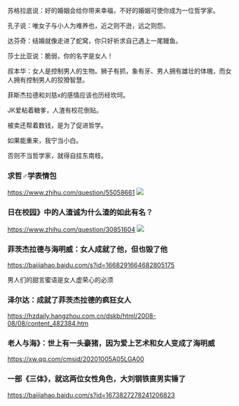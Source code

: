 苏格拉底说：好的婚姻会给你带来幸福，不好的婚姻可使你成为一位哲学家。

孔子说：唯女子与小人为难养也，近之则不逊，远之则怨。

达芬奇：结婚就像走进了蛇窝，你只好祈求自己遇上一尾鳗鱼。

莎士比亚说：脆弱，你的名字是女人！

叔本华：女人是控制男人的生物。狮子有抓，象有牙、男人拥有雄壮的体魄，而女人拥有控制男人的狡猾智慧。

菲斯杰拉德和刘慈x的感情应该也历经坎坷。

JK爱粘着糖爹，人渣有校花倒贴。

被卖还帮着数钱，是为了促进哲学。

如果能重来，我宁当小白。

否则不当哲学家，就得自挂东南枝。

### 求哲♂学表情包
https://www.zhihu.com/question/55058661
<img src="https://pic1.zhimg.com/80/v2-a93915aaa383a7f56392a101cf512dae_720w.jpg">

### 日在校园》中的人渣诚为什么渣的如此有名？
https://www.zhihu.com/question/30851604
<img src="https://pic4.zhimg.com/a6a3442ee3e3ba26a5d0d5cbbc2029f1_r.jpg">

### 菲茨杰拉德与海明威：女人成就了他，但也毁了他
https://baijiahao.baidu.com/s?id=1668291664682805175

男人们的甜言蜜语是女人虚荣心的必须

### 泽尔达：成就了菲茨杰拉德的疯狂女人
https://hzdaily.hangzhou.com.cn/dskb/html/2008-08/08/content_482384.htm

### 老人与海》：世上有一头豪猪，因为爱上艺术和女人变成了海明威
https://xw.qq.com/cmsid/20201005A05LGA00

### 一部《三体》，就这两位女性角色，大刘钢铁直男实锤了
https://baijiahao.baidu.com/s?id=1673827278241206823
